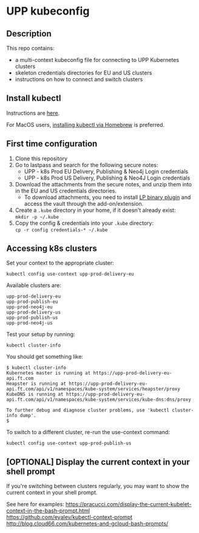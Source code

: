# UPP kubeconfig

## Description
This repo contains:
- a multi-context kubeconfig file for connecting to UPP Kubernetes clusters
- skeleton credentials directories for EU and US clusters
- instructions on how to connect and switch clusters

## Install kubectl
Instructions are [here](https://kubernetes.io/docs/tasks/tools/install-kubectl/).

For MacOS users, [installing kubectl via Homebrew](https://kubernetes.io/docs/tasks/tools/install-kubectl/#install-with-homebrew-on-macos) is preferred.

## First time configuration
1. Clone this repository
1. Go to lastpass and search for the following secure notes:
    - UPP - k8s Prod EU Delivery, Publishing & Neo4j Login credentials
    - UPP - k8s Prod US Delivery, Publishing & Neo4J Login credentials
1. Download the attachments from the secure notes, and unzip them into in the EU and US credentials directories.
    - To download attachments, you need to install [LP binary plugin](https://lastpass.com/support.php?cmd=showfaq&id=3206) and access the vault through the add-on/extension.
1. Create a `.kube` directory in your home, if it doesn't already exist:  
    `mkdir -p ~/.kube`
1. Copy the config & credentials into your `.kube` directory:  
    `cp -r config credentials-* ~/.kube`

## Accessing k8s clusters
Set your context to the appropriate cluster:
```
kubectl config use-context upp-prod-delivery-eu
```

Available clusters are:
```
upp-prod-delivery-eu
upp-prod-publish-eu
upp-prod-neo4j-eu
upp-prod-delivery-us
upp-prod-publish-us
upp-prod-neo4j-us
```

Test your setup by running:
```
kubectl cluster-info
```

You should get something like:
```
$ kubectl cluster-info
Kubernetes master is running at https://upp-prod-delivery-eu-api.ft.com
Heapster is running at https://upp-prod-delivery-eu-api.ft.com/api/v1/namespaces/kube-system/services/heapster/proxy
KubeDNS is running at https://upp-prod-delivery-eu-api.ft.com/api/v1/namespaces/kube-system/services/kube-dns:dns/proxy

To further debug and diagnose cluster problems, use 'kubectl cluster-info dump'.
$
```

To switch to a different cluster, re-run the use-context command:
```
kubectl config use-context upp-prod-publish-us
```

## [OPTIONAL] Display the current context in your shell prompt
If you're switching between clusters regularly, you may want to show the current context in your shell prompt.

See here for examples:
https://pracucci.com/display-the-current-kubelet-context-in-the-bash-prompt.html  
https://github.com/eyalev/kubectl-context-prompt  
http://blog.cloud66.com/kubernetes-and-gcloud-bash-prompts/  

